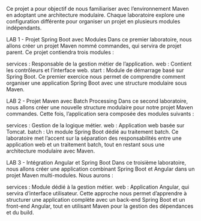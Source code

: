 Ce projet a pour objectif de nous familiariser avec l’environnement Maven en adoptant une architecture modulaire. Chaque laboratoire explore une configuration différente pour organiser un projet en plusieurs modules indépendants.


LAB 1 - Projet Spring Boot avec Modules
Dans ce premier laboratoire, nous allons créer un projet Maven nommé commandes, qui servira de projet parent. Ce projet contiendra trois modules :

services : Responsable de la gestion métier de l’application.
web : Contient les contrôleurs et l’interface web.
start : Module de démarrage basé sur Spring Boot.
Ce premier exercice nous permet de comprendre comment organiser une application Spring Boot avec une structure modulaire sous Maven.

 LAB 2 - Projet Maven avec Batch Processing
Dans ce second laboratoire, nous allons créer une nouvelle structure modulaire pour notre projet Maven commandes. Cette fois, l’application sera composée des modules suivants :

services : Gestion de la logique métier.
web : Application web basée sur Tomcat.
batch : Un module Spring Boot dédié au traitement batch.
Ce laboratoire met l’accent sur la séparation des responsabilités entre une application web et un traitement batch, tout en restant sous une architecture modulaire avec Maven.

 LAB 3 - Intégration Angular et Spring Boot
Dans ce troisième laboratoire, nous allons créer une application combinant Spring Boot et Angular dans un projet Maven multi-modules. Nous aurons :

services : Module dédié à la gestion métier.
web : Application Angular, qui servira d’interface utilisateur.
Cette approche nous permet d’apprendre à structurer une application complète avec un back-end Spring Boot et un front-end Angular, tout en utilisant Maven pour la gestion des dépendances et du build.
